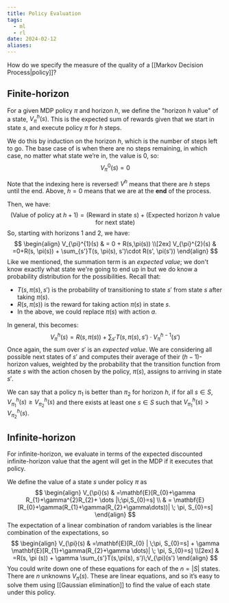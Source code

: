 ```yaml
---
title: Policy Evaluation
tags:
  - ml
  - rl
date: 2024-02-12
aliases:
---
```

How do we specify the measure of the quality of a [[Markov Decision Process|policy]]? 

## Finite-horizon
For a given MDP policy $\pi$ and horizon $h$, we define the "horizon $h$ value" of a state, $V_{\pi}^{h}(s)$. This is the expected sum of rewards given that we start in state $s$, and execute policy $\pi$ for $h$ steps. 

We do this by induction on the horizon $h$, which is the number of steps left to go. The base case of is when there are no steps remaining, in which case, no matter what state we’re in, the value is $0$, so:
$$
V_{\pi}^{0}(s)=0
$$

Note that the indexing here is reversed! $V^{h}$ means that there are $h$ steps until the end. Above, $h = 0$ means that we are at the **end** of the process.

Then, we have:
$$
(\text{Value of policy at } h+1) = (\text{Reward in state } s) + (\text{Expected horizon } h \text{ value for next state})
$$
So, starting with horizons $1$ and $2$, we have:
$$
\begin{align}
V_{\pi}^{1}(s) & = 0 + R(s,\pi(s))  \\[2ex]
V_{\pi}^{2}(s) & =0+R(s, \pi(s)) + \sum_{s'}T(s, \pi(s), s')\cdot R(s', \pi(s'))
\end{align}
$$
Like we mentioned, the summation term is an *expected value*; we don't know exactly what state we're going to end up in but we do know a probability distribution for the possibilities. Recall that:
- $T(s, \pi(s), s')$ is the probability of transitioning to state $s'$ from state $s$ after taking $\pi(s)$.
- $R(s, \pi(s))$ is the reward for taking action $\pi(s)$ in state $s$. 
- In the above, we could replace $\pi(s)$ with action $a$.

In general, this becomes:
$$
V_{\pi}^{h}(s)=R(s,\pi (s)) + \sum_{s'}T(s, \pi(s), s')\cdot V_{\pi}^{h-1}(s')
$$
Once again, the sum over $s'$ is an *expected value*. We are considering all possible next states of $s'$ and computes their average of their $(h-1)$-horizon values, weighted by the probability that the transition function from state $s$ with the action chosen by the policy, $\pi(s)$, assigns to arriving in state $s'$.

We can say that a policy $\pi_{1}$ is better than $\pi_{2}$ for horizon $h$, if for all $s \in S$, $V_{\pi_{1}}^{h}(s)\geq V_{\pi_{2}}^{h}(s)$ and there exists at least one $s \in S$ such that $V_{\pi_{1}}^{h}(s)>V_{\pi_{2}}^{h}(s)$.

## Infinite-horizon
For infinite-horizon, we evaluate in terms of the expected discounted infinite-horizon value that the agent will get in the MDP if it executes that policy.

We define the value of a state $s$ under policy $\pi$ as
$$
\begin{align}
V_{\pi}(s) & =\mathbf{E}[R_{0}+\gamma R_{1}+\gamma^{2}R_{2}+ \dots |\;\pi,S_{0}=s]  \\
 & = \mathbf{E}[R_{0}+\gamma(R_{1}+\gamma(R_{2}+\gamma\dots))| \; \pi, S_{0}=s]
\end{align}
$$
The expectation of a linear combination of random variables is the linear combination of the expectations, so
$$
\begin{align}
V_{\pi}(s) & =\mathbf{E}[R_{0} | \;\pi, S_{0}=s] + \gamma \mathbf{E}[R_{1}+\gamma(R_{2}+\gamma \dots)| \; \pi, S_{0}=s] \\[2ex]
	 & =R(s, \pi (s)) + \gamma \sum_{s'}T(s,\pi(s), s')\;V_{\pi}(s')
\end{align}
$$
You could write down one of these equations for each of the $n = |S|$ states. There are $n$ unknowns $V_{\pi}(s)$. These are linear equations, and so it’s easy to solve them using [[Gaussian elimination]] to find the value of each state under this policy.